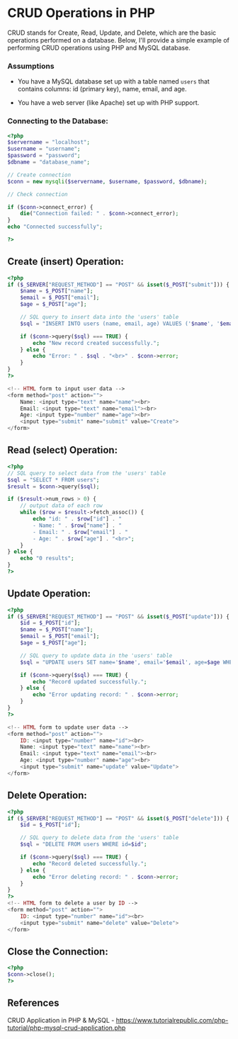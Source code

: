 # CRUD Operations in PHP

CRUD stands for Create, Read, Update, and Delete, which are the basic operations performed on a database. Below, I'll provide a simple example of performing CRUD operations using PHP and MySQL database.

### Assumptions

- You have a MySQL database set up with a table named `users` that contains columns: id (primary key), name, email, and age.

- You have a web server (like Apache) set up with PHP support.

### Connecting to the Database:

```php
<?php
$servername = "localhost";
$username = "username";
$password = "password";
$dbname = "database_name";

// Create connection
$conn = new mysqli($servername, $username, $password, $dbname);

// Check connection

if ($conn->connect_error) {
    die("Connection failed: " . $conn->connect_error);
}
echo "Connected successfully";

?>
```

## Create (insert) Operation:

```php
<?php
if ($_SERVER["REQUEST_METHOD"] == "POST" && isset($_POST["submit"])) {
    $name = $_POST["name"];
    $email = $_POST["email"];
    $age = $_POST["age"];

    // SQL query to insert data into the 'users' table
    $sql = "INSERT INTO users (name, email, age) VALUES ('$name', '$email', $age)";

    if ($conn->query($sql) === TRUE) {
        echo "New record created successfully.";
    } else {
        echo "Error: " . $sql . "<br>" . $conn->error;
    }
}
?>

<!-- HTML form to input user data -->
<form method="post" action="">
    Name: <input type="text" name="name"><br>
    Email: <input type="text" name="email"><br>
    Age: <input type="number" name="age"><br>
    <input type="submit" name="submit" value="Create">
</form>
```

## Read (select) Operation:

```php
<?php
// SQL query to select data from the 'users' table
$sql = "SELECT * FROM users";
$result = $conn->query($sql);

if ($result->num_rows > 0) {
    // output data of each row
    while ($row = $result->fetch_assoc()) {
        echo "id: " . $row["id"] . "
        - Name: " . $row["name"] . "
        - Email: " . $row["email"] . "
        - Age: " . $row["age"] . "<br>";
    }
} else {
    echo "0 results";
}
?>
```

## Update Operation:

```php
<?php
if ($_SERVER["REQUEST_METHOD"] == "POST" && isset($_POST["update"])) {
    $id = $_POST["id"];
    $name = $_POST["name"];
    $email = $_POST["email"];
    $age = $_POST["age"];

    // SQL query to update data in the 'users' table
    $sql = "UPDATE users SET name='$name', email='$email', age=$age WHERE id=$id";

    if ($conn->query($sql) === TRUE) {
        echo "Record updated successfully.";
    } else {
        echo "Error updating record: " . $conn->error;
    }
}
?>

<!-- HTML form to update user data -->
<form method="post" action="">
    ID: <input type="number" name="id"><br>
    Name: <input type="text" name="name"><br>
    Email: <input type="text" name="email"><br>
    Age: <input type="number" name="age"><br>
    <input type="submit" name="update" value="Update">
</form>
```

## Delete Operation:

```php
<?php
if ($_SERVER["REQUEST_METHOD"] == "POST" && isset($_POST["delete"])) {
    $id = $_POST["id"];

    // SQL query to delete data from the 'users' table
    $sql = "DELETE FROM users WHERE id=$id";

    if ($conn->query($sql) === TRUE) {
        echo "Record deleted successfully.";
    } else {
        echo "Error deleting record: " . $conn->error;
    }
}
?>
<!-- HTML form to delete a user by ID -->
<form method="post" action="">
    ID: <input type="number" name="id"><br>
    <input type="submit" name="delete" value="Delete">
</form>

```

## Close the Connection:

```php
<?php
$conn->close();
?>
```

## References

CRUD Application in PHP & MySQL - https://www.tutorialrepublic.com/php-tutorial/php-mysql-crud-application.php
